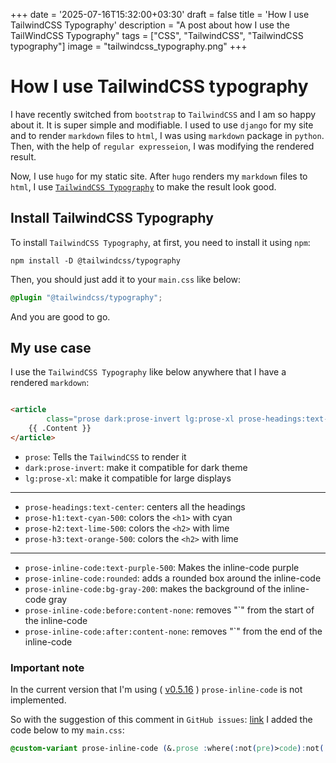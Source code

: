 +++
date = '2025-07-16T15:32:00+03:30'
draft = false
title = 'How I use TailwindCSS Typography'
description = "A post about how I use the TailWindCSS Typography"
tags = ["CSS", "TailwindCSS", "TailwindCSS typography"]
image = "tailwindcss_typography.png"
+++

# How I use TailwindCSS typography

I have recently switched from `bootstrap` to `TailwindCSS` and I am so
happy about it.
It is super simple and modifiable.
I used to use `django` for my site and to render `markdown` files to
`html`, I was using `markdown` package in `python`.
Then, with the help of `regular expresseion`, I was modifying the rendered
result.

Now, I use `hugo` for my static site.
After `hugo` renders my `markdown` files to `html`, I use
[`TailwindCSS Typography`](https://github.com/tailwindlabs/tailwindcss-typography)
to make the result look good.

## Install TailwindCSS Typography

To install `TailwindCSS Typography`, at first, you need to install
it using `npm`:

```shell
npm install -D @tailwindcss/typography
```

Then, you should just add it to your `main.css` like below:

```css
@plugin "@tailwindcss/typography";
```

And you are good to go.

## My use case

I use the `TailwindCSS Typography` like below anywhere that
I have a rendered `markdown`:

```html

<article
        class="prose dark:prose-invert lg:prose-xl prose-headings:text-center prose-h1:text-cyan-500 prose-h2:text-lime-500 prose-h3:text-orange-500 prose-inline-code:text-purple-500 prose-inline-code:rounded prose-inline-code:bg-gray-200 prose-inline-code:before:content-none prose-inline-code:after:content-none">
    {{ .Content }}
</article>
```

* `prose`: Tells the `TailwindCSS` to render it
* `dark:prose-invert`: make it compatible for dark theme
* `lg:prose-xl`: make it compatible for large displays

---

* `prose-headings:text-center`: centers all the headings
* `prose-h1:text-cyan-500`: colors the `<h1>` with cyan
* `prose-h2:text-lime-500`: colors the `<h2>` with lime
* `prose-h3:text-orange-500`: colors the `<h2>` with lime

---

* `prose-inline-code:text-purple-500`: Makes the inline-code purple
* `prose-inline-code:rounded`: adds a rounded box around the inline-code
* `prose-inline-code:bg-gray-200`: makes the background of the inline-code gray
* `prose-inline-code:before:content-none`: removes "`" from the start of the inline-code
* `prose-inline-code:after:content-none`: removes "`" from the end of the inline-code

### Important note

In the current version that I'm using
( [v0.5.16](https://github.com/tailwindlabs/tailwindcss-typography/releases/tag/v0.5.16) )
`prose-inline-code` is not implemented.

So with the suggestion of this comment in `GitHub issues`:
[link](https://github.com/tailwindlabs/tailwindcss-typography/issues/329#issuecomment-2628814973)
I added the code below to my `main.css`:

```css
@custom-variant prose-inline-code (&.prose :where(:not(pre)>code):not(:where([class~="not-prose"] *)));
```



